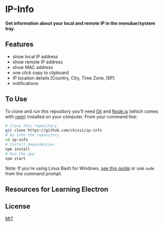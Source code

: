 # IP-Info

**Get information about your local and remote IP in the menubar/system tray.**

## Features

- show local IP address
- show remote IP address
- show MAC address
- one click copy to clipboard
- IP location details [Country, City, Time Zone, ISP]
- notifications

## To Use

To clone and run this repository you'll need [Git](https://git-scm.com) and [Node.js](https://nodejs.org/en/download/) (which comes with [npm](http://npmjs.com)) installed on your computer. From your command line:

```bash
# Clone this repository
git clone https://github.com/ckissi/ip-info
# Go into the repository
cd ip-info
# Install dependencies
npm install
# Run the app
npm start
```

Note: If you're using Linux Bash for Windows, [see this guide](https://www.howtogeek.com/261575/how-to-run-graphical-linux-desktop-applications-from-windows-10s-bash-shell/) or use `node` from the command prompt.

## Resources for Learning Electron


## License

[MIT](LICENSE.md)

